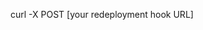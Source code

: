 <!-- post: redeployment-hook_invoking-your-redeployment-hook-manually -->


curl -X POST [your redeployment hook URL]
